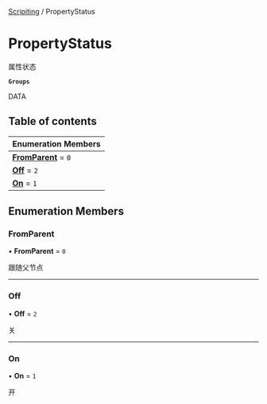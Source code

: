 [Scripiting](../groups/Scripiting.Scripiting.md) / PropertyStatus

# PropertyStatus <Badge type="tip" text="Enumeration" /> <Score text="PropertyStatus" />

属性状态

**`Groups`**

DATA

## Table of contents

| Enumeration Members |
| :-----|
| **[FromParent](Type.PropertyStatus.md#fromparent)** = ``0`` <br> |
| **[Off](Type.PropertyStatus.md#off)** = ``2`` <br> |
| **[On](Type.PropertyStatus.md#on)** = ``1`` <br> |

## Enumeration Members

### FromParent <Score text="FromParent" /> 

• **FromParent** = ``0``

跟随父节点

___

### Off <Score text="Off" /> 

• **Off** = ``2``

关

___

### On <Score text="On" /> 

• **On** = ``1``

开
